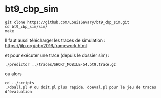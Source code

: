 # bt9_cbp_sim

```
git clone https://github.com/LouisSavary/bt9_cbp_sim.git
cd bt9_cbp_sim/sim/
make
```
Il faut aussi télécharger les traces de simulation : https://jilp.org/cbp2016/framework.html

et pour exécuter une trace (depuis le dossier sim) :

```
./predictor ../traces/SHORT_MOBILE-54.bt9.trace.gz
```

ou alors 
```
cd ../scripts
./doall.pl # ou doit.pl plus rapide, doeval.pl pour le jeu de traces d'évaluation
```
